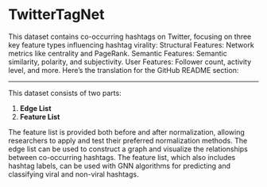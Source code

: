 # TwitterTagNet
This dataset contains co-occurring hashtags on Twitter, focusing on three key feature types influencing hashtag virality:  Structural Features: Network metrics like centrality and PageRank. Semantic Features: Semantic similarity, polarity, and subjectivity. User Features: Follower count, activity level, and more.
Here’s the translation for the GitHub README section:

---

This dataset consists of two parts:
1. **Edge List**
2. **Feature List**

The feature list is provided both before and after normalization, allowing researchers to apply and test their preferred normalization methods. The edge list can be used to construct a graph and visualize the relationships between co-occurring hashtags. The feature list, which also includes hashtag labels, can be used with GNN algorithms for predicting and classifying viral and non-viral hashtags.
